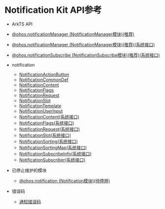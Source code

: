 # Notification Kit API参考 

- ArkTS API  
 - [@ohos.notificationManager (NotificationManager模块)(推荐)](./js-apis-notificationManager.md)
 - [@ohos.notificationManager (NotificationManager模块)(推荐)(系统接口)](./js-apis-notificationManager-sys.md)
 - [@ohos.notificationSubscribe (NotificationSubscribe模块)(推荐)(系统接口)](./js-apis-notificationSubscribe-sys.md)

 - notification
    - [NotificationActionButton](./js-apis-inner-notification-notificationActionButton.md)
    - [NotificationCommonDef](./js-apis-inner-notification-notificationCommonDef.md)
    - [NotificationContent](./js-apis-inner-notification-notificationContent.md)
    - [NotificationFlags](./js-apis-inner-notification-notificationFlags.md)
    - [NotificationRequest](./js-apis-inner-notification-notificationRequest.md)
    - [NotificationSlot](./js-apis-inner-notification-notificationSlot.md)
    - [NotificationTemplate](./js-apis-inner-notification-notificationTemplate.md)
    - [NotificationUserInput](./js-apis-inner-notification-notificationUserInput.md)
    - [NotificationContent(系统接口)](./js-apis-inner-notification-notificationContent-sys.md)
    - [NotificationFlags(系统接口)](./js-apis-inner-notification-notificationFlags-sys.md)
    - [NotificationRequest(系统接口)](./js-apis-inner-notification-notificationRequest-sys.md)
    - [NotificationSlot(系统接口)](./js-apis-inner-notification-notificationSlot-sys.md)
    - [NotificationSorting(系统接口)](./js-apis-inner-notification-notificationSorting-sys.md)
    - [NotificationSortingMap(系统接口)](./js-apis-inner-notification-notificationSortingMap-sys.md)
    - [NotificationSubscribeInfo(系统接口)](./js-apis-inner-notification-notificationSubscribeInfo-sys.md)
    - [NotificationSubscriber(系统接口)](./js-apis-inner-notification-notificationSubscriber-sys.md)

 - 已停止维护的模块
   - [@ohos.notification (Notification模块)(待停用)](./js-apis-notification.md)
- 错误码
   - [通知错误码](./errorcode-notification.md)
